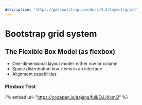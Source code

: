 ```yaml
---
description: 'https://getbootstrap.com/docs/4.3/layout/grid/'
---
```


# Bootstrap grid system

## The Flexible Box Model \(as flexbox\)

* One-dimensional layout model: either row or column
* Space distrribution btw. items in an interface
* Alignment capabilities

### Flexbox Test

{% embed url="https://codepen.io/eajang/full/OJJXxmQ" %}



